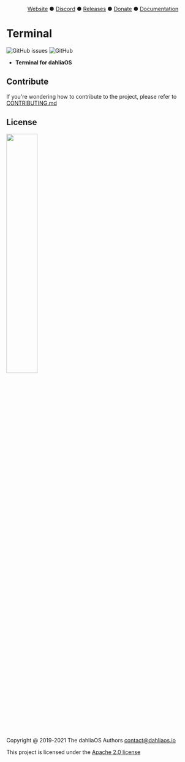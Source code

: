 <p align="center">
<a href="https://dahliaos.io">Website</a> ●
<a href="https://discord.gg/7qVbJHR">Discord</a> ●
<a href="https://github.com/dahliaos/releases/releases">Releases</a> ●
<a href="https://paypal.me/officialdahliaos">Donate</a> ●
<a href="https://github.com/dahliaos/documentation">Documentation</a>

# Terminal
![GitHub issues](https://img.shields.io/github/issues/dahliaos/terminal?color=brightgreen)
![GitHub](https://img.shields.io/github/license/dahliaos/terminal?color=brightgreen)

- **Terminal for dahliaOS**

## Contribute

If you're wondering how to contribute to the project, please refer to [CONTRIBUTING.md](./CONTRIBUTING.md)

## License

<p align="left">
  <img width="40%" src="https://github.com/dahliaos/brand/blob/master/Logo%20PNGs/dahliaOS%20logo%20with%20text%20(drop%20shadow).png">
</p>

Copyright @ 2019-2021 The dahliaOS Authors contact@dahliaos.io

This project is licensed under the [Apache 2.0 license](/LICENSE)
